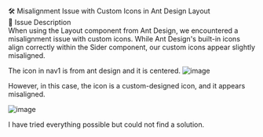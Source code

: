 🛠️ Misalignment Issue with Custom Icons in Ant Design Layout <br>
📌 Issue Description <br>
When using the Layout component from Ant Design, we encountered a misalignment issue with custom icons. While Ant Design's built-in icons align correctly within the Sider component, our custom icons appear slightly misaligned. <br>

The icon in nav1 is from ant design and it is centered.
![image](https://github.com/user-attachments/assets/2f8ce363-5baa-452f-8797-714858bf9b32)

However, in this case, the icon is a custom-designed icon, and it appears misaligned.

![image](https://github.com/user-attachments/assets/5a2e75a4-ad96-4644-81c2-843e31fd1f73) <br>

I have tried everything possible but could not find a solution.







